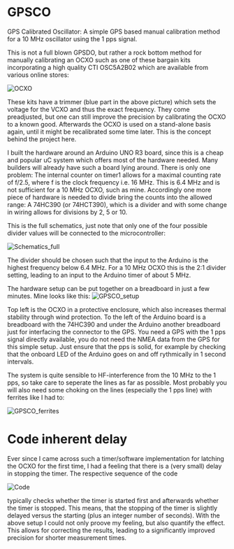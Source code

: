# GPSCO
GPS Calibrated Oscillator: A simple GPS based manual calibration method for a 10 MHz oscillator using the 1 pps signal.

This is not a full blown GPSDO, but rather a rock bottom method for manually calibrating an OCXO such
as one of these bargain kits incorporating a high quality CTI OSC5A2B02 which are available from various online stores:

![OCXO](https://github.com/christophschwaerzler/GPSCO/assets/151140591/9bcd4fed-32d4-4c5d-ad9c-726201224459)

These kits have a trimmer (blue part in the above picture) which sets the voltage for the VCXO and thus the exact frequency.
They come preadjusted, but one can still improve the precision by calibrating the OCXO to a known good.
Afterwards the OCXO is used on a stand-alone basis again, until it might be recalibrated some time later.
This is the concept behind the project here.

I built the hardware around an Arduino UNO R3 board, since this is a cheap and popular uC system which offers most of
the hardware needed. Many builders will already have such a board lying around. There is only one problem:
The internal counter on timer1 allows for a maximal counting rate of f/2.5, where f is the clock frequency i.e. 16 MHz.
This is 6.4 MHz and is not sufficient for a 10 MHz OCXO, such as mine. Accordingly one more piece of hardware is needed
to divide bring the counts into the allowed range: A 74HC390 (or 74HCT390), which is a divider and with some change in
wiring allows for divisions by 2, 5 or 10.

This is the full schematics, just note that only one of the four possible divider values will be connected to the microcontroller:

![Schematics_full](https://github.com/christophschwaerzler/GPSCO/assets/151140591/2730d952-068c-4b6d-8458-8d298501ea78)

The divider should be chosen such that the input to the Arduino is the highest frequency below 6.4 MHz. For a
10 MHz OCXO this is the 2:1 divider setting, leading to an input to the Arduino timer of about 5 MHz.

The hardware setup can be put together on a breadboard in just a few minutes. Mine looks like this:
![GPSCO_setup](https://github.com/christophschwaerzler/GPSCO/assets/151140591/38020d42-44e5-461f-b481-1b859744947c)

Top left is the OCXO in a protective enclosure, which also increases thermal stability through wind protection.
To the left of the Arduino board is a breadboard with the 74HC390 and under the Arduino another breadboard just
for interfacing the connector to the GPS. You need a GPS with the 1 pps signal directly available, you do not
need the NMEA data from the GPS for this simple setup. Just ensure that the pps is solid, for example by checking
that the onboard LED of the Arduino goes on and off rythmically in 1 second intervals.

The system is quite sensible to HF-interference from the 10 MHz to the 1 pps, so take care to seperate the lines as
far as possible. Most probably you will also need some choking on the lines (especially the 1 pps line) with ferrites
like I had to:

![GPSCO_ferrites](https://github.com/christophschwaerzler/GPSCO/assets/151140591/d6658d51-1d59-4ee9-bc1d-f81a0125335e)

# Code inherent delay

Ever since I came across such a timer/software implementation for latching the OCXO for the first time, I had a feeling
that there is a (very small) delay in stopping the timer. The respective sequence of the code

![Code](https://github.com/christophschwaerzler/GPSCO/assets/151140591/058534f5-c5ef-49ca-9110-84dd6a31d0d9)

typically checks whether the timer is started first and afterwards whether the timer is stopped. This means, that the stopping of
the timer is slightly delayed versus the starting (plus an integer number of seconds). With the above setup I could
not only proove my feeling, but also quantify the effect. This allows for correcting the results, leading to a significantly
improved precision for shorter measurement times.
